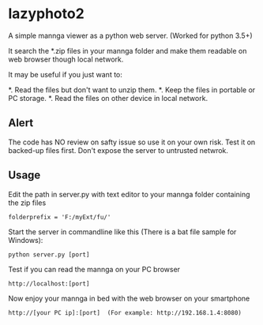 # lazyphoto2

A simple mannga viewer as a python web server. (Worked for python 3.5+)

It search the *.zip files in your mannga folder and make them readable on web browser though local network.

It may be useful if you just want to:

*. Read the files but don't want to unzip them.
*. Keep the files in portable or PC storage.
*. Read the files on other device in local network.

## Alert

The code has NO review on safty issue so use it on your own risk. Test it on backed-up files first. Don't expose the server to untrusted netwrok.

## Usage

Edit the path in server.py with text editor to your mannga folder containing the zip files 

    folderprefix = 'F:/myExt/fu/'
    
Start the server in commandline like this (There is a bat file sample for Windows):

    python server.py [port]

Test if you can read the mannga on your PC browser

    http://localhost:[port]

Now enjoy your mannga in bed with the web browser on your smartphone
    
    http://[your PC ip]:[port]  (For example: http://192.168.1.4:8080)
